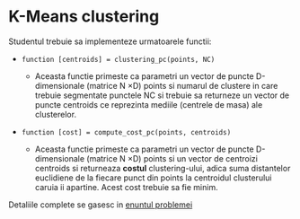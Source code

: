 # K-Means clustering
Studentul trebuie sa implementeze urmatoarele functii:

* `function [centroids] = clustering_pc(points, NC)`
	- Aceasta functie primeste ca parametri un vector de puncte D-dimensionale (matrice N ×D) points si numarul de clustere in care trebuie segmentate punctele NC si trebuie sa returneze un vector
de puncte centroids ce reprezinta mediile (centrele de masa) ale clusterelor.

* `function [cost] = compute_cost_pc(points, centroids)`
	- Aceasta functie primeste ca parametri un vector de puncte D-dimensionale (matrice N ×D) points si un vector de centroizi centroids si returneaza **costul** clustering-ului, adica suma distantelor euclidiene de la fiecare punct din points la centroidul clusterului caruia ii apartine. Acest cost trebuie sa fie minim.

Detaliile complete se gasesc in [enuntul problemei](https://github.com/btudorache/ml-introduction/blob/master/Tema%201%20-%202020.pdf)
